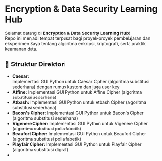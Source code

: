 # Encryption & Data Security Learning Hub

Selamat datang di **Encryption & Data Security Learning Hub**!  
Repo ini menjadi tempat terpusat bagi proyek‑proyek pembelajaran dan eksperimen Saya tentang algoritma enkripsi, kriptografi, serta praktik keamanan data.

## 📂 Struktur Direktori
- **Caesar:**  
  Implementasi GUI Python untuk Caesar Cipher (algoritma substitusi sederhana) dengan rumus kustom dan juga user key 
- **Affine:**
  Implementasi GUI Python untuk Affine Cipher (algoritma substitusi sederhana)
- **Atbash:**
  Implementasi GUI Python untuk Atbash Cipher (algoritma substitusi sederhana)
- **Bacon's Cipher:**
  Implementasi GUI Python untuk Bacon's Cipher (algoritma substitusi sederhana)
- **Vigenere Cipher:**
  Implementasi GUI Python untuk Vigenere Cipher (algoritma substitusi polialfabetik)
- **Beaufort Cipher:**
  Implementasi GUI Python untuk Beaufort Cipher (algoritma substitusi polialfabetik)
- **Playfair Cipher:**
  Implementasi GUI Python untuk Playfair Cipher (algoritma substitusi digraf)
- 
